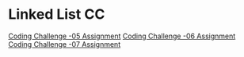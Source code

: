 # Linked List CC


[Coding Challenge -05 Assignment](linkedList.js)
[Coding Challenge -06 Assignment](linkedList-insert.js)
[Coding Challenge -07 Assignment](linked-list-kth.js)
